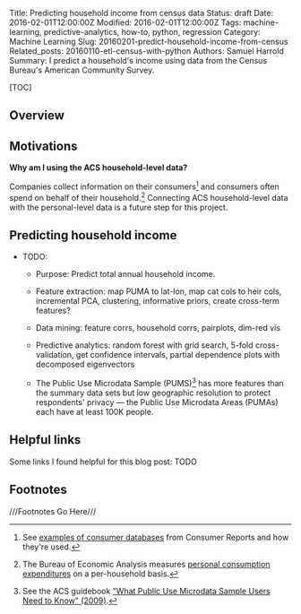 Title: Predicting household income from census data
Status: draft
Date: 2016-02-01T12:00:00Z
Modified: 2016-02-01T12:00:00Z
Tags: machine-learning, predictive-analytics, how-to, python, regression
Category: Machine Learning
Slug: 20160201-predict-household-income-from-census
Related_posts: 20160110-etl-census-with-python
Authors: Samuel Harrold
Summary: I predict a household's income using data from the Census Bureau's American Community Survey.

[TOC]

## Overview

## Motivations

**Why am I using the ACS household-level data?**

Companies collect information on their consumers[^cr-dbs] and consumers often spend on behalf of their household.[^bea-pce] Connecting ACS household-level data with the personal-level data is a future step for this project.


## Predicting household income

* TODO:
    * Purpose: Predict total annual household income.
    * Feature extraction: map PUMA to lat-lon, map cat cols to heir cols, incremental PCA, clustering, informative priors, create cross-term features?
    * Data mining: feature corrs, household corrs, pairplots, dim-red vis
    * Predictive analytics: random forest with grid search, 5-fold cross-validation, get confidence intervals, partial dependence plots with decomposed eigenvectors

    * The Public Use Microdata Sample (PUMS)[^pums] has more features than the summary data sets but low geographic resolution to protect respondents' privacy &mdash; the Public Use Microdata Areas (PUMAs) each have at least 100K people.

## Helpful links

Some links I found helpful for this blog post: TODO

## Footnotes
<!-- From https://pythonhosted.org/Markdown/extensions/footnotes.html -->
///Footnotes Go Here///

<!-- ## Overview -->
<!-- ## Motivations -->
[^cr-dbs]:
    See [examples of consumer databases](http://www.consumerreports.org/cro/money/consumer-protection/big-brother-is-watching/overview/index.htm) from Consumer Reports and how they're used.
[^bea-pce]:
    The Bureau of Economic Analysis measures [personal consumption expenditures](http://www.bea.gov/newsreleases/regional/pce/pce_newsrelease.htm) on a per-household basis.
<!--## Predicting household income-->
[^pums]:
    See the ACS guidebook ["What Public Use Microdata Sample Users Need to Know" (2009)](https://www.census.gov/library/publications/2009/acs/pums.html).
<!-- ## Helpful links -->
